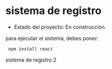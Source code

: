 <h1> sistema de registro</h1> 

- Estado del proyecto: En construcción.

para ejecutar el sistema, debes poner:

``` npm install react```

sistema de registro 2
